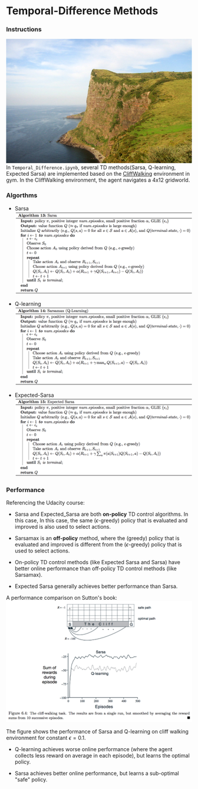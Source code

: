 # Temporal-Difference Methods

### Instructions
![alt text](images/matengai-of-kuniga-coast-in-oki-island-shimane-pref600.jpg "CliffWalking")
In `Temporal_Difference.ipynb`, several TD methods(Sarsa, Q-learning, Expected Sarsa) are implemented based on the [CliffWalking](https://github.com/openai/gym/blob/master/gym/envs/toy_text/cliffwalking.py) environment in gym. In the CliffWalking environment, the agent navigates a 4x12 gridworld.

### Algorthms

- Sarsa
![alt text](images/Sarsa.png "Sarsa")

- Q-learning
![alt text](images/Q-learning.png "Q-learning")

- Expected-Sarsa
![alt text](images/Expected_Sarsa.png "Expected-Sarsa")

### Performance
Referencing the Udacity course:

- Sarsa and Expected_Sarsa are both **on-policy** TD control algorithms. In this case, In this case, the same ($\epsilon$-greedy) policy that is evaluated and improved is also used to select actions.

- Sarsamax is an **off-policy** method, where the (greedy) policy that is evaluated and improved is different from the ($\epsilon$-greedy) policy that is used to select actions.

- On-policy TD control methods (like Expected Sarsa and Sarsa) have better online performance than off-policy TD control methods (like Sarsamax).

- Expected Sarsa generally achieves better performance than Sarsa.

A performance comparison on Sutton's book:
![alt text](images/Performance_plot.png "Performance")

The figure shows the performance of Sarsa and Q-learning on cliff walking environment for constant $\epsilon=0.1$.

- Q-learning achieves worse online performance (where the agent collects less reward on average in each episode), but learns the optimal policy.

- Sarsa achieves better online performance, but learns a sub-optimal "safe" policy.
